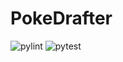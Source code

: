# PokeDrafter
![pylint](https://github.com/exl7954/PokeDrafter/actions/workflows/pylint.yml/badge.svg)
![pytest](https://github.com/exl7954/PokeDrafter/actions/workflows/pytest.yml/badge.svg)
